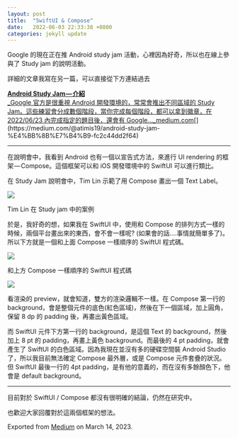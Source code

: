 ```yaml
---
layout: post
title:  "SwiftUI & Compose"
date:   2022-06-03 22:33:38 +0800
categories: jekyll update
---
```


Google 的現在正在推 Android study jam 活動，心裡因為好奇，所以也在線上參與了 Study jam 的說明活動。

詳細的文章我寫在另一篇，可以直接從下方連結過去

[**Android Study Jam — 介紹**  
_Google 官方是很重視 Android 開發環境的，常常會推出不同區域的 Study Jam。這些練習會分成數個階段，當你完成每個階段，都可以拿到徽章，在 2022/06/23 內完成指定的題目後，還會有 Google…_medium.com](https://medium.com/@atimis19/android-study-jam-%E4%BB%8B%E7%B4%B9-fc2c44dd2f64 "https://medium.com/@atimis19/android-study-jam-%E4%BB%8B%E7%B4%B9-fc2c44dd2f64")[](https://medium.com/@atimis19/android-study-jam-%E4%BB%8B%E7%B4%B9-fc2c44dd2f64)

* * *

在說明會中，我看到 Android 也有一個以宣告式方法，來進行 UI rendering 的框架 — Compose。這個框架可以和 iOS 開發環境中的 SwiftUI 可以進行類比。

在 Study Jam 說明會中，Tim Lin 示範了用 Compose 畫出一個 Text Label。

![](https://cdn-images-1.medium.com/max/800/1*2CZhpAOPfHN_baUdGtkIIA.png)

Tim Lin 在 Study jam 中的案例

於是，我好奇的想，如果我在 SwiftUI 中，使用和 Compose 的排列方式一樣的時候，兩個平台畫出來的東西，會不會一樣呢? (如果會的話….事情就簡單多了)。所以下方就是一個和上面 Compose 一樣順序的 SwiftUI 程式碼。

![](https://cdn-images-1.medium.com/max/800/1*EZMuPTxtjvOyFYtkJMgXrg.png)

和上方 Compose 一樣順序的 SwiftUI 程式碼

![](https://cdn-images-1.medium.com/max/800/1*rfx2jRCOGrcDpGyuxpaceA.png)

看渲染的 preview，就會知道，雙方的渲染邏輯不一樣。在 Compose 第一行的 background，會是整個元件的底色(紅色區域)，然後在下一個區域，加上圓角，保留 8 dp 的 padding 後，再畫出黃色區域。

而 SwiftUI 元件下方第一行的 background，是這個 Text 的 background，然後加上 8 pt 的 padding，再畫上黃色 background。而最後的 4 pt padding，就會產生了 SwiftUI 的白色區域。因為我現在並沒有多的硬碟空間裝 Android Studio 了，所以我目前無法確定 Compose 最外層，或是 Compose 元件套疊的狀況。但 SwiftUI 最後一行的 4pt padding，是有他的意義的，而在沒有多餘顏色下，他會是 default background。

* * *

目前對於 SwiftUI / Compose 都沒有很明確的結論，仍然在研究中。

也歡迎大家回覆對於這兩個框架的想法。

Exported from [Medium](https://medium.com) on March 14, 2023.